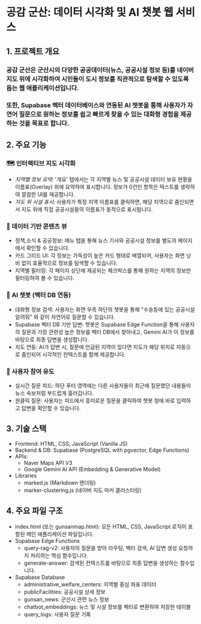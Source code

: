 # 공감 군산: 데이터 시각화 및 AI 챗봇 웹 서비스

## 1. 프로젝트 개요

### 공감 군산은 군산시의 다양한 공공데이터(뉴스, 공공시설 정보 등)를 네이버 지도 위에 시각화하여 시민들이 도시 정보를 직관적으로 탐색할 수 있도록 돕는 웹 애플리케이션입니다.
### 또한, Supabase 벡터 데이터베이스와 연동된 AI 챗봇을 통해 사용자가 자연어 질문으로 원하는 정보를 쉽고 빠르게 찾을 수 있는 대화형 경험을 제공하는 것을 목표로 합니다.

## 2. 주요 기능

### 🗺️ 인터랙티브 지도 시각화
- *지역별 정보 요약*: '개요' 탭에서는 각 지역별 뉴스 및 공공시설 데이터 보유 현황을 이름표(Overlay) 위에 요약하여 표시합니다. 정보가 0건인 항목은 텍스트를 생략하여 깔끔한 UI를 제공합니다.
- *지도 위 시설 표시*: 사용자가 특정 지역 이름표를 클릭하면, 해당 지역으로 줌인되면서 지도 위에 직접 공공시설들의 이름표가 동적으로 표시됩니다.

### 📰 데이터 기반 콘텐츠 뷰
- 정책,소식 & 공공정보: 메뉴 탭을 통해 뉴스 기사와 공공시설 정보를 별도의 페이지에서 확인할 수 있습니다.
- 카드 그리드 UI: 각 정보는 가독성이 높은 카드 형태로 배열되어, 사용자는 화면 낭비 없이 효율적으로 정보를 탐색할 수 있습니다.
- 지역별 필터링: 각 페이지 상단에 제공되는 체크박스를 통해 원하는 지역의 정보만 필터링하여 볼 수 있습니다.

### 🤖 AI 챗봇 (벡터 DB 연동)
- 대화형 정보 검색: 사용자는 화면 우측 하단의 챗봇을 통해 "수송동에 있는 공공시설 알려줘" 와 같이 자연어로 질문할 수 있습니다.
- Supabase 벡터 DB 기반 답변: 챗봇은 Supabase Edge Function을 통해 사용자의 질문과 가장 관련성 높은 정보를 벡터 DB에서 찾아내고, Gemini AI가 이 정보를 바탕으로 최종 답변을 생성합니다.
- 지도 연동: AI가 답변 시, 질문에 언급된 지역이 있다면 지도가 해당 위치로 자동으로 줌인되어 시각적인 컨텍스트를 함께 제공합니다.

### 💬 사용자 참여 유도
- 실시간 질문 피드: 하단 푸터 영역에는 다른 사용자들이 최근에 질문했던 내용들이 뉴스 속보처럼 부드럽게 흘러갑니다.
- 원클릭 질문: 사용자는 피드에서 흥미로운 질문을 클릭하여 챗봇 창에 바로 입력하고 답변을 확인할 수 있습니다.

## 3. 기술 스택
- Frontend: HTML, CSS, JavaScript (Vanilla JS)
- Backend & DB: Supabase (PostgreSQL with pgvector, Edge Functions)
- APIs:
  - Naver Maps API V3
  - Google Gemini AI API (Embedding & Generative Model)
- Libraries
  - marked.js (Markdown 렌더링)
  - marker-clustering.js (네이버 지도 마커 클러스터링)

## 4. 주요 파일 구조
- index.html (또는 gunsanmap.html): 모든 HTML, CSS, JavaScript 로직이 포함된 메인 애플리케이션 파일입니다.
- Supabase Edge Functions
  - query-rag-v2: 사용자의 질문을 받아 라우팅, 벡터 검색, AI 답변 생성 요청까지 처리하는 핵심 함수입니다.
  - generate-answer: 검색된 컨텍스트를 바탕으로 최종 답변을 생성하는 함수입니다.
- Supabase Database
  - administrative_welfare_centers: 지역별 중심 좌표 데이터
  - publicFacilities: 공공시설 상세 정보
  - gunsan_news: 군산시 관련 뉴스 정보
  - chatbot_embeddings: 뉴스 및 시설 정보를 벡터로 변환하여 저장한 테이블
  - query_logs: 사용자 질문 기록
